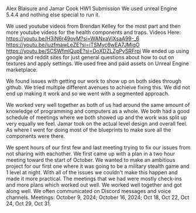 Alex Blaisure and Jamar Cook HW1 Submission
We used unreal Engine 5.4.4 and nothing else special to run it.

We used youtube videos from Brendan Kelley for the most part and then more youtube videos for the health components and traps. 
Videos Here:
https://youtu.be/H3iN6r49ovM?si=WANxaViXsaA99-_6
https://youtu.be/iuzfmawLeZE?si=iTSMyc6wEA7JMjqO
https://youtu.be/SCSWfmlQupE?si=DoXDZLZgPySRFrpi
We ended up using google and reddit sites for just general questions about how to out on textures and apply settings.
We used free and paid assets on Unreal Engine marketplace.

We found issues with getting our work to show up on both sides through github. We tried multiple different avenues to achieive fixing this. We did not end up making it work and so we went with a segmented approach.

We worked very well together as both of us had around the same amount of knowledge of programming and computers as a whole. We both had a good schedule of meetings where we both showed up and the work was split up very equally we feel. 
Jamar took on the actual level design and overall feel. As where I went for doing most of the blueprints to make sure all the components were there. 

We spent hours of our first few and last meeting trying to fix our issues from not sharing with eachother. We first came up with a plan in a two hour meeting toward the start of October. We wanted to make an ambitious project for our first one where it was going to be a 
military stealth game and 1 level at night. With all of the issues we couldn't make this happen and made it more practical. The meetings that we had were mostly check-ins and more plans which worked out well. We worked well together and got along well. We often communicated on Discord messages and voice channels.
Meetings: October 9, 2024; October 16, 2024; Oct 18, Oct 22, Oct 24, Oct 29, Oct 31.




